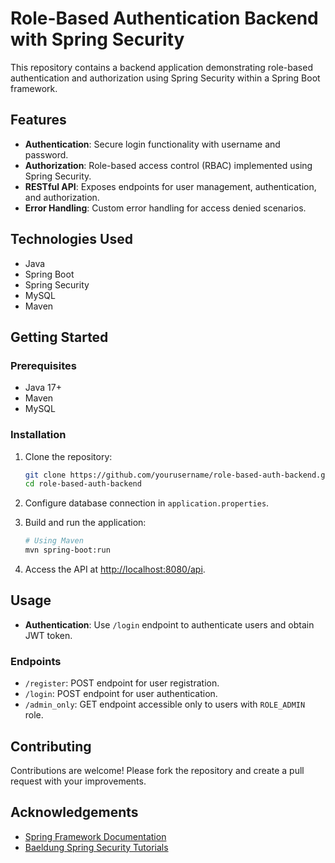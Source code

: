 # Role-Based Authentication Backend with Spring Security

This repository contains a backend application demonstrating role-based authentication and authorization using Spring Security within a Spring Boot framework.

## Features

- **Authentication**: Secure login functionality with username and password.
- **Authorization**: Role-based access control (RBAC) implemented using Spring Security.
- **RESTful API**: Exposes endpoints for user management, authentication, and authorization.
- **Error Handling**: Custom error handling for access denied scenarios.

## Technologies Used

- Java
- Spring Boot
- Spring Security
- MySQL 
- Maven 

## Getting Started

### Prerequisites

- Java 17+
- Maven 
- MySQL
### Installation

1. Clone the repository:

    ```bash
    git clone https://github.com/yourusername/role-based-auth-backend.git
    cd role-based-auth-backend
    ```

2. Configure database connection in `application.properties`.

3. Build and run the application:

    ```bash
    # Using Maven
    mvn spring-boot:run

4. Access the API at [http://localhost:8080/api](http://localhost:8080/api).

## Usage

- **Authentication**: Use `/login` endpoint to authenticate users and obtain JWT token.

### Endpoints

- `/register`: POST endpoint for user registration.
- `/login`: POST endpoint for user authentication.
- `/admin_only`: GET endpoint accessible only to users with `ROLE_ADMIN` role.

## Contributing

Contributions are welcome! Please fork the repository and create a pull request with your improvements.

## Acknowledgements

- [Spring Framework Documentation](https://docs.spring.io/spring-framework/docs/current/reference/html/web.html)
- [Baeldung Spring Security Tutorials](https://www.baeldung.com/spring-security)
